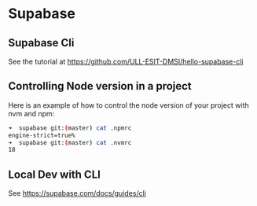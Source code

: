 # Supabase


## Supabase Cli

See the tutorial at <https://github.com/ULL-ESIT-DMSI/hello-supabase-cli>

## Controlling Node version in a project

Here is an example of how to control the node version of your project with nvm and npm:

```bash
➜  supabase git:(master) cat .npmrc 
engine-strict=true%                                                                                  
➜  supabase git:(master) cat .nvmrc 
18
```

## Local Dev with CLI

See <https://supabase.com/docs/guides/cli>